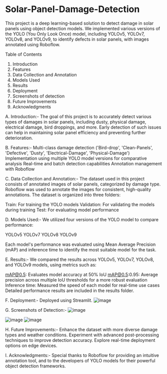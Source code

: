 # Solar-Panel-Damage-Detection
This project is a deep learning-based solution to detect damage in solar panels using object detection models. We implemented various versions of the YOLO (You Only Look Once) model, including YOLOv5, YOLOv7, YOLOv8, and YOLOv9, to identify defects in solar panels, with images annotated using Roboflow.

Table of Contents

1. Introduction
2. Features
3.	Data Collection and Annotation
4.	Models Used
5.	Results
6.	Deployment
7.	Screenshots of detection
8.	Future Improvements
9.	Acknowledgments



A.	Introduction:-
The goal of this project is to accurately detect various types of damages in solar panels, including dusty, physical damage, electrical damage, bird droppings, and more. Early detection of such issues can help in maintaining solar panel efficiency and preventing further deterioration.

B.	Features:-
Multi-class damage detection ('Bird-drop', 'Clean-Panels', 'Defective', 'Dusty', 'Electrical-Damage', 'Physical-Damage')
Implementation using multiple YOLO model versions for comparative analysis
Real-time and batch detection capabilities
Annotation management with Roboflow

C.	Data Collection and Annotation:-
The dataset used in this project consists of annotated images of solar panels, categorized by damage type. Roboflow was used to annotate the images for consistent, high-quality annotations. The dataset is organized into three folders:

Train: For training the YOLO models
Validation: For validating the models during training
Test: For evaluating model performance

D.	Models Used:-
We utilized four versions of the YOLO model to compare performance:

YOLOv5
YOLOv7
YOLOv8
YOLOv9

Each model's performance was evaluated using Mean Average Precision (mAP) and inference time to identify the most suitable model for the task.


E.	Results:-
We compared the results across YOLOv5, YOLOv7, YOLOv8, and YOLOv9 models, using metrics such as:

mAP@0.5: Evaluates model accuracy at 50% IoU
mAP@0.5:0.95: Average precision across multiple IoU thresholds for a more robust evaluation
Inference time: Measured the speed of each model for real-time use cases
Detailed performance results are included in the results folder.

F.	Deployment:-
Deployed using Streamlit.
![image](https://github.com/user-attachments/assets/92caa9d6-8978-4a4c-a5ce-1622fc5109a4)

 

G.	Screenshots of Detection:-
 ![image](https://github.com/user-attachments/assets/1b6a4476-fbf6-45e6-b834-18af244f037d)

![image](https://github.com/user-attachments/assets/5deda1af-7855-4176-92a0-f38cd29694d2)
![image](https://github.com/user-attachments/assets/c747cf7c-2fbd-4365-b160-afd24ab73c72)


 

 

H.	Future Improvements:-
Enhance the dataset with more diverse damage types and weather conditions.
Experiment with advanced post-processing techniques to improve detection accuracy.
Explore real-time deployment options on edge devices.

I.	Acknowledgments:-
Special thanks to Roboflow for providing an intuitive annotation tool, and to the developers of YOLO models for their powerful object detection frameworks.
